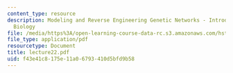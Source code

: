```yaml
---
content_type: resource
description: Modeling and Reverse Engineering Genetic Networks - Introduction to Systems
  Biology
file: /media/https%3A/open-learning-course-data-rc.s3.amazonaws.com/hst-950j-medical-computing-spring-2003/f43e41c8175e11a06793410d5bfd9b58_lecture22.pdf
file_type: application/pdf
resourcetype: Document
title: lecture22.pdf
uid: f43e41c8-175e-11a0-6793-410d5bfd9b58
---
```

